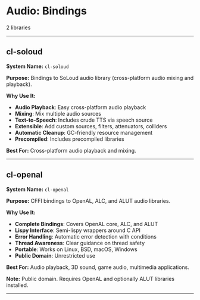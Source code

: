 # Audio: Bindings

2 libraries

---

## cl-soloud

**System Name:** `cl-soloud`

**Purpose:** Bindings to SoLoud audio library (cross-platform audio mixing and playback).

**Why Use It:**
- **Audio Playback**: Easy cross-platform audio playback
- **Mixing**: Mix multiple audio sources
- **Text-to-Speech**: Includes crude TTS via speech source
- **Extensible**: Add custom sources, filters, attenuators, colliders
- **Automatic Cleanup**: GC-friendly resource management
- **Precompiled**: Includes precompiled libraries

**Best For:** Cross-platform audio playback and mixing.

---


## cl-openal

**System Name:** `cl-openal`

**Purpose:** CFFI bindings to OpenAL, ALC, and ALUT audio libraries.

**Why Use It:**
- **Complete Bindings**: Covers OpenAL core, ALC, and ALUT
- **Lispy Interface**: Semi-lispy wrappers around C API
- **Error Handling**: Automatic error detection with conditions
- **Thread Awareness**: Clear guidance on thread safety
- **Portable**: Works on Linux, BSD, macOS, Windows
- **Public Domain**: Unrestricted use

**Best For:** Audio playback, 3D sound, game audio, multimedia applications.

**Note:** Public domain. Requires OpenAL and optionally ALUT libraries installed.

---


